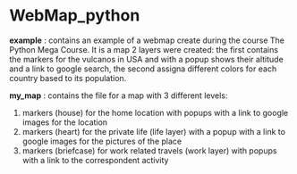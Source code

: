 # WebMap_python

**example** : contains an example of a webmap create during the course The Python Mega Course. It is a map 2 layers were created: the first contains the markers for the vulcanos in USA and with a popup shows their altitude and a link to google search, the second assigna different colors for each country based to its population.

**my_map** : contains the file for a map with 3 different levels:
1. markers (house) for the home location with popups with a link to google images for the location
2. markers (heart) for the private life (life layer) with a popup with a link to google images for the pictures of the place
3. markers (briefcase) for work related travels (work layer) with popups with a link to the correspondent activity
